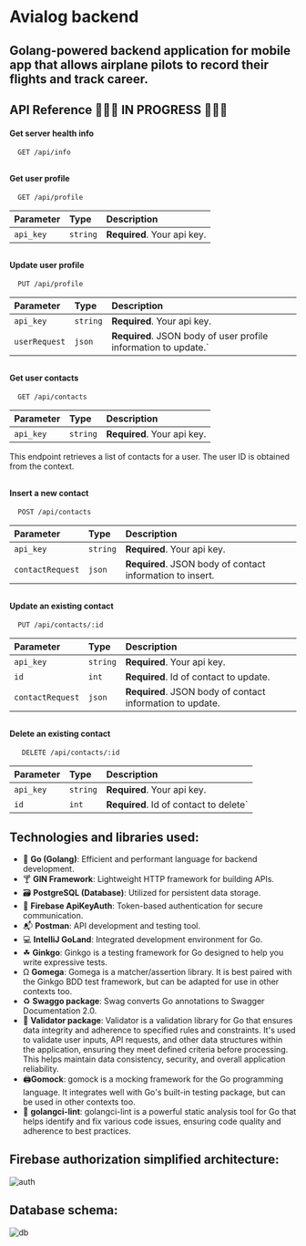 # Avialog backend

## Golang-powered backend application for mobile app that allows airplane pilots to record their flights and track career.

## API Reference 🚧🚧🚧 **IN PROGRESS** 🚧🚧🚧

#### Get server health info

```http
  GET /api/info
```
##

#### Get user profile

```http
  GET /api/profile
```

| Parameter | Type     | Description                       |
| :-------- | :------- | :-------------------------------- |
| `api_key`      | `string` | **Required**. Your api key.|

##

#### Update user profile

```http
  PUT /api/profile
```

| Parameter | Type     | Description                       |
| :-------- | :------- | :-------------------------------- |
| `api_key`      | `string` | **Required**. Your api key.|
| `userRequest`| `json` | **Required**. JSON body of user profile information to update.`


##

#### Get user contacts

```http
  GET /api/contacts
```

| Parameter | Type     | Description                       |
| :-------- | :------- | :-------------------------------- |
| `api_key`      | `string` | **Required**. Your api key.|

This endpoint retrieves a list of contacts for a user. The user ID is obtained from the context.
##

#### Insert a new contact

```http
  POST /api/contacts
```

| Parameter | Type     | Description                       |
| :-------- | :------- | :-------------------------------- |
| `api_key`      | `string` | **Required**. Your api key.|
| `contactRequest`| `json` | **Required**. JSON body of contact information to insert.

##

#### Update an existing contact

```http
  PUT /api/contacts/:id
```

| Parameter | Type     | Description                       |
| :-------- | :------- | :-------------------------------- |
| `api_key`      | `string` | **Required**. Your api key.|
| `id` | `int` | **Required**. Id of contact to update.
| `contactRequest`| `json` | **Required**. JSON body of contact information to update.

##

#### Delete an existing contact

```http
   DELETE /api/contacts/:id
```

| Parameter | Type     | Description                       |
| :-------- | :------- | :-------------------------------- |
| `api_key`      | `string` | **Required**. Your api key.|
| `id`| `int` | **Required**.  Id of contact to delete`




## Technologies and libraries used:

- 🐹 **Go (Golang)**: Efficient and performant language for backend development.
- 🍸 **GIN Framework**: Lightweight HTTP framework for building APIs.
- 🗃️ **PostgreSQL (Database)**: Utilized for persistent data storage.
- 🔐 **Firebase ApiKeyAuth**: Token-based authentication for secure communication.
- 📬 **Postman**: API development and testing tool.
- 💻 **IntelliJ GoLand**: Integrated development environment for Go.
-  ☘ **Ginkgo**: Ginkgo is a testing framework for Go designed to help you write expressive tests.
- Ω   **Gomega**: Gomega is a matcher/assertion library. It is best paired with the Ginkgo BDD test framework, but can be adapted for use in other contexts too.
- ♻  **Swaggo package**: Swag converts Go annotations to Swagger Documentation 2.0.  
- 🔑 **Validator package**: Validator is a validation library for Go that ensures data integrity and adherence to specified rules and constraints. It's used to validate user inputs, API requests, and other data structures within the application, ensuring they meet defined criteria before processing. This helps maintain data consistency, security, and overall application reliability.
-  🖨**Gomock**: gomock is a mocking framework for the Go programming language. It integrates well with Go's built-in testing package, but can be used in other contexts too.
- 🎫 **golangci-lint**:  golangci-lint is a powerful static analysis tool for Go that helps identify and fix various code issues, ensuring code quality and adherence to best practices.

## Firebase authorization simplified architecture:
![auth](https://github.com/avialog/backend/assets/7630626/e522040a-cecb-4f65-8c2e-346214e2a561)


## Database schema:

![db](https://github.com/avialog/backend/assets/7630626/9919821f-b24c-4215-b7f4-719b0ca96ace)


